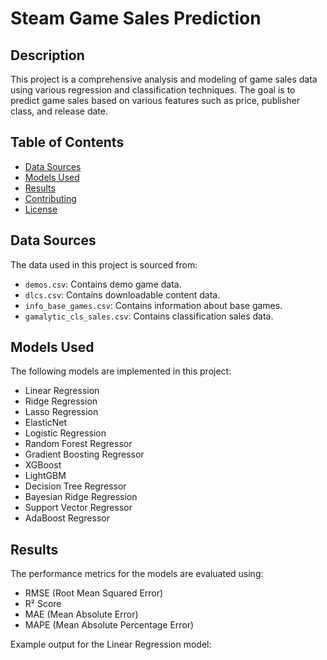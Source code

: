 # Steam Game Sales Prediction 

## Description
This project is a comprehensive analysis and modeling of game sales data using various regression and classification techniques. The goal is to predict game sales based on various features such as price, publisher class, and release date.

## Table of Contents
- [Data Sources](#data-sources)
- [Models Used](#models-used)
- [Results](#results)
- [Contributing](#contributing)
- [License](#license)

## Data Sources
The data used in this project is sourced from:
- `demos.csv`: Contains demo game data.
- `dlcs.csv`: Contains downloadable content data.
- `info_base_games.csv`: Contains information about base games.
- `gamalytic_cls_sales.csv`: Contains classification sales data.

## Models Used
The following models are implemented in this project:
- Linear Regression
- Ridge Regression
- Lasso Regression
- ElasticNet
- Logistic Regression
- Random Forest Regressor
- Gradient Boosting Regressor
- XGBoost
- LightGBM
- Decision Tree Regressor
- Bayesian Ridge Regression
- Support Vector Regressor
- AdaBoost Regressor

## Results
The performance metrics for the models are evaluated using:
- RMSE (Root Mean Squared Error)
- R² Score
- MAE (Mean Absolute Error)
- MAPE (Mean Absolute Percentage Error)

Example output for the Linear Regression model:
